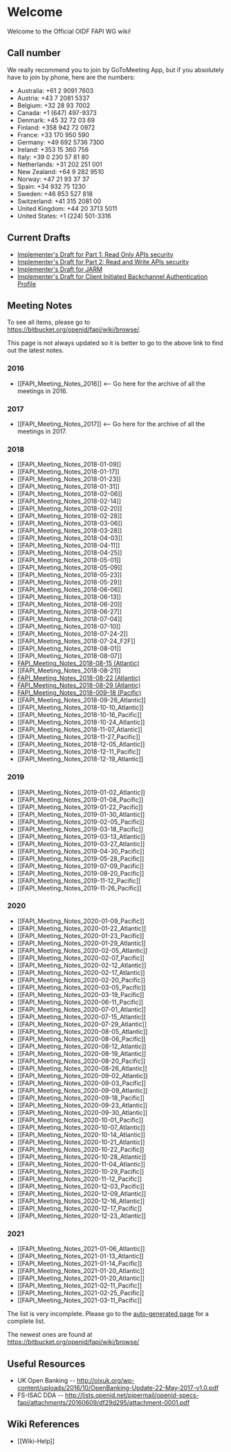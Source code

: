 # Welcome

Welcome to the Official OIDF FAPI WG wiki! 

## Call number

We really recommend you to join by GoToMeeting App, but if you absolutely have to join by phone, here are the numbers: 

* Australia: +61 2 9091 7603
* Austria: +43 7 2081 5337
* Belgium: +32 28 93 7002
* Canada: +1 (647) 497-9373
* Denmark: +45 32 72 03 69
* Finland: +358 942 72 0972
* France: +33 170 950 590
* Germany: +49 692 5736 7300
* Ireland: +353 15 360 756
* Italy: +39 0 230 57 81 80
* Netherlands: +31 202 251 001
* New Zealand: +64 9 282 9510
* Norway: +47 21 93 37 37
* Spain: +34 932 75 1230
* Sweden: +46 853 527 818
* Switzerland: +41 315 2081 00
* United Kingdom: +44 20 3713 5011
* United States: +1 (224) 501-3316

## Current Drafts

* [Implementer's Draft for Part 1: Read Only APIs security](https://bitbucket.org/openid/fapi/src/master/Financial_API_WD_001.md)
* [Implementer's Draft for Part 2: Read and Write APIs security](https://bitbucket.org/openid/fapi/src/master/Financial_API_WD_002.md)
* [Implementer's Draft for JARM](https://bitbucket.org/openid/fapi/src/master/Financial_API_JWT_Secured_Authorization_Response_Mode.md)
* [Implementer's Draft for Client Initiated Backchannel Authentication Profile](https://bitbucket.org/openid/fapi/src/master/Financial_API_WD_CIBA.md?at=master) 

## Meeting Notes

To see all items, please go to https://bitbucket.org/openid/fapi/wiki/browse/. 

This page is not always updated so it is better to go to the above link to find out the latest notes. 

### 2016

* [[FAPI_Meeting_Notes_2016]] <-- Go here for the archive of all the meetings in 2016. 

### 2017 

* [[FAPI_Meeting_Notes_2017]] <-- Go here for the archive of all the meetings in 2017. 

### 2018

* [[FAPI_Meeting_Notes_2018-01-09]]
* [[FAPI_Meeting_Notes_2018-01-17]]
* [[FAPI_Meeting_Notes_2018-01-23]]
* [[FAPI_Meeting_Notes_2018-01-31]]
* [[FAPI_Meeting_Notes_2018-02-06]]
* [[FAPI_Meeting_Notes_2018-02-14]]
* [[FAPI_Meeting_Notes_2018-02-20]]
* [[FAPI_Meeting_Notes_2018-02-28]]
* [[FAPI_Meeting_Notes_2018-03-06]]
* [[FAPI_Meeting_Notes_2018-03-28]]
* [[FAPI_Meeting_Notes_2018-04-03]]
* [[FAPI_Meeting_Notes_2018-04-11]]
* [[FAPI_Meeting_Notes_2018-04-25]]
* [[FAPI_Meeting_Notes_2018-05-01]]
* [[FAPI_Meeting_Notes_2018-05-09]]
* [[FAPI_Meeting_Notes_2018-05-23]]
* [[FAPI_Meeting_Notes_2018-05-29]]
* [[FAPI_Meeting_Notes_2018-06-06]]
* [[FAPI_Meeting_Notes_2018-06-13]]
* [[FAPI_Meeting_Notes_2018-06-20]]
* [[FAPI_Meeting_Notes_2018-06-27]]
* [[FAPI_Meeting_Notes_2018-07-04]]
* [[FAPI_Meeting_Notes_2018-07-10]]
* [[FAPI_Meeting_Notes_2018-07-24-2]]
* [[FAPI_Meeting_Notes_2018-07-24_F2F]]
* [[FAPI_Meeting_Notes_2018-08-01]]
* [[FAPI_Meeting_Notes_2018-08-07]]
* [FAPI_Meeting_Notes_2018-08-15 (Atlantic)](https://bitbucket.org/openid/fapi/wiki/FAPI_Meeting_Notes_2018-08-15%20(Atlantic))
* [[FAPI_Meeting_Notes_2018-08-21]]
* [FAPI_Meeting_Notes_2018-08-22 (Atlantic)](https://bitbucket.org/openid/fapi/wiki/FAPI_Meeting_Notes_2018-08-22%20(Atlantic))
* [FAPI_Meeting_Notes_2018-08-29 (Atlantic)](https://bitbucket.org/openid/fapi/wiki/FAPI_Meeting_Notes_2018-08-29%20(Atlantic))
* [FAPI_Meeting_Notes_2018-009-18 (Pacific)](https://bitbucket.org/openid/fapi/wiki/FAPI_Meeting_Notes_2018-09-18%20Pacific)
* [[FAPI_Meeting_Notes_2018-09-26_Atlantic]]
* [[FAPI_Meeting_Notes_2018-10-10_Atlantic]]
* [[FAPI_Meeting_Notes_2018-10-16_Pacific]]
* [[FAPI_Meeting_Notes_2018-10-24_Atlantic]]
* [[FAPI_Meeting_Notes_2018-11-07_Atlantic]]
* [[FAPI_Meeting_Notes_2018-11-27_Pacific]]
* [[FAPI_Meeting_Notes_2018-12-05_Atlantic]] 
* [[FAPI_Meeting_Notes_2018-12-11_Pacific]] 
* [[FAPI_Meeting_Notes_2018-12-19_Atlantic]] 

### 2019

* [[FAPI_Meeting_Notes_2019-01-02_Atlantic]] 
* [[FAPI_Meeting_Notes_2019-01-08_Pacific]] 
* [[FAPI_Meeting_Notes_2019-01-22_Pacific]]  
* [[FAPI_Meeting_Notes_2019-01-30_Atlantic]]
* [[FAPI_Meeting_Notes_2019-02-05_Pacific]]
* [[FAPI_Meeting_Notes_2019-03-18_Pacific]]
* [[FAPI_Meeting_Notes_2019-03-13_Atlantic]]
* [[FAPI_Meeting_Notes_2019-03-27_Atlantic]]
* [[FAPI_Meeting_Notes_2019-04-30_Pacific]]
* [[FAPI_Meeting_Notes_2019-05-28_Pacific]]
* [[FAPI_Meeting_Notes_2019-07-09_Pacific]]
* [[FAPI_Meeting_Notes_2019-08-20_Pacific]]
* [[FAPI_Meeting_Notes_2019-11-12_Pacific]]
* [[FAPI_Meeting_Notes_2019-11-26_Pacific]]


### 2020

* [[FAPI_Meeting_Notes_2020-01-09_Pacific]]
* [[FAPI_Meeting_Notes_2020-01-22_Atlantic]]
* [[FAPI_Meeting_Notes_2020-01-23_Pacific]]
* [[FAPI_Meeting_Notes_2020-01-29_Atlantic]]
* [[FAPI_Meeting_Notes_2020-02-05_Atlantic]]
* [[FAPI_Meeting_Notes_2020-02-07_Pacific]]
* [[FAPI_Meeting_Notes_2020-02-12_Atlantic]]
* [[FAPI_Meeting_Notes_2020-02-17_Atlantic]]
* [[FAPI_Meeting_Notes_2020-02-20_Pacific]]
* [[FAPI_Meeting_Notes_2020-03-05_Pacific]]
* [[FAPI_Meeting_Notes_2020-03-19_Pacific]]
* [[FAPI_Meeting_Notes_2020-06-11_Pacific]]
* [[FAPI_Meeting_Notes_2020-07-01_Atlantic]]
* [[FAPI_Meeting_Notes_2020-07-15_Atlantic]]
* [[FAPI_Meeting_Notes_2020-07-29_Atlantic]]
* [[FAPI_Meeting_Notes_2020-08-05_Atlantic]]
* [[FAPI_Meeting_Notes_2020-08-06_Pacific]]
* [[FAPI_Meeting_Notes_2020-08-12_Atlantic]]
* [[FAPI_Meeting_Notes_2020-08-19_Atlantic]]
* [[FAPI_Meeting_Notes_2020-08-20_Pacific]]
* [[FAPI_Meeting_Notes_2020-08-26_Atlantic]]
* [[FAPI_Meeting_Notes_2020-09-02_Atlantic]]
* [[FAPI_Meeting_Notes_2020-09-03_Pacific]]
* [[FAPI_Meeting_Notes_2020-09-09_Atlantic]]
* [[FAPI_Meeting_Notes_2020-09-18_Pacific]]
* [[FAPI_Meeting_Notes_2020-09-23_Atlantic]]
* [[FAPI_Meeting_Notes_2020-09-30_Atlantic]]
* [[FAPI_Meeting_Notes_2020-10-01_Pacific]]
* [[FAPI_Meeting_Notes_2020-10-07_Atlantic]]
* [[FAPI_Meeting_Notes_2020-10-14_Atlantic]]
* [[FAPI_Meeting_Notes_2020-10-21_Atlantic]]
* [[FAPI_Meeting_Notes_2020-10-22_Pacific]]
* [[FAPI_Meeting_Notes_2020-10-28_Atlantic]]
* [[FAPI_Meeting_Notes_2020-11-04_Atlantic]]
* [[FAPI_Meeting_Notes_2020-10-29_Pacific]]
* [[FAPI_Meeting_Notes_2020-11-12_Pacific]]
* [[FAPI_Meeting_Notes_2020-12-03_Pacific]]
* [[FAPI_Meeting_Notes_2020-12-09_Atlantic]]
* [[FAPI_Meeting_Notes_2020-12-16_Atlantic]]
* [[FAPI_Meeting_Notes_2020-12-17_Pacific]]
* [[FAPI_Meeting_Notes_2020-12-23_Atlantic]]

### 2021

* [[FAPI_Meeting_Notes_2021-01-06_Atlantic]]
* [[FAPI_Meeting_Notes_2021-01-13_Atlantic]]
* [[FAPI_Meeting_Notes_2021-01-14_Pacific]]
* [[FAPI_Meeting_Notes_2021-01-20_Atlantic]]
* [[FAPI_Meeting_Notes_2021-01-20_Atlantic]]
* [[FAPI_Meeting_Notes_2021-02-11_Pacific]]
* [[FAPI_Meeting_Notes_2021-02-25_Pacific]]
* [[FAPI_Meeting_Notes_2021-03-11_Pacific]]

The list is very incomplete. 
Please go to the [auto-generated page](https://bitbucket.org/openid/fapi/wiki/browse/) for a complete list. 

The newest ones are found at https://bitbucket.org/openid/fapi/wiki/browse/


## Useful Resources

* UK Open Banking -- http://oixuk.org/wp-content/uploads/2016/10/OpenBanking-Update-22-May-2017-v1.0.pdf
* FS-ISAC DDA -- http://lists.openid.net/pipermail/openid-specs-fapi/attachments/20160609/df29d295/attachment-0001.pdf

## Wiki References

* [[Wiki-Help]]